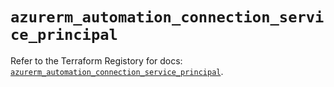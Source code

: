 # `azurerm_automation_connection_service_principal`

Refer to the Terraform Registory for docs: [`azurerm_automation_connection_service_principal`](https://www.terraform.io/docs/providers/azurerm/r/automation_connection_service_principal).

